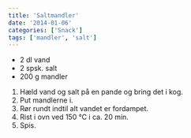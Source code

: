 ```yaml
---
title: 'Saltmandler'
date: '2014-01-06'
categories: ['Snack']
tags: ['mandler', 'salt']
---
```


* 2 dl vand
* 2 spsk. salt
* 200 g mandler

1. Hæld vand og salt på en pande og bring det i kog.
2. Put mandlerne i.
3. Rør rundt indtil alt vandet er fordampet.
4. Rist i ovn ved 150 ℃ i ca. 20 min.
5. Spis.
